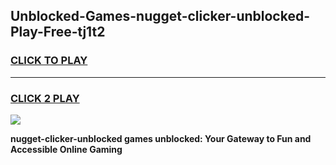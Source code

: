 
## Unblocked-Games-nugget-clicker-unblocked-Play-Free-tj1t2
<h3>
<a href="https://premium76.site?title=nugget-clicker-unblocked&ref=23A">CLICK TO PLAY</a></h3>
<hr>

<h3>
<a href="https://premium76.site?title=nugget-clicker-unblocked&ref=23A">CLICK 2 PLAY</a>
  
</h3>

<a href="https://premium76.site?title=nugget-clicker-unblocked&ref=23A"><img src="https://clearcache.store/games.png"></a>


**nugget-clicker-unblocked games unblocked: Your Gateway to Fun and Accessible Online Gaming**
